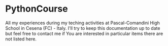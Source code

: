 # PythonCourse
All my experiences during my teching activities at Pascal-Comandini High School in Cesena (FC) - Italy.
I'll try to keep this documentation up to date but feel free to contact me if You are interested in particular items there are not listed here.
